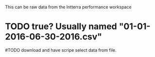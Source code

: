 This can be raw data from the Intterra performance workspace

# TODO true?  Usually named "01-01-2016-06-30-2016.csv"

#TODO download and have scripe select data from file.
